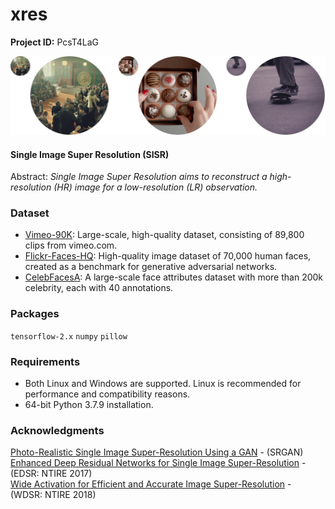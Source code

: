 # xres

**Project ID:** PcsT4LaG

![alt text](https://github.com/epochlab/xres/blob/main/sample.png)

#### Single Image Super Resolution (SISR)
Abstract: *Single Image Super Resolution aims to reconstruct a high-resolution (HR) image for a low-resolution (LR) observation.*

### Dataset
- [Vimeo-90K](http://toflow.csail.mit.edu/index.html#septuplet): Large-scale, high-quality dataset, consisting of 89,800 clips from vimeo.com.<br />
- [Flickr-Faces-HQ](https://github.com/NVlabs/ffhq-dataset): High-quality image dataset of 70,000 human faces, created as a benchmark for generative adversarial networks.<br />
- [CelebFacesA](https://mmlab.ie.cuhk.edu.hk/projects/CelebA.html): A large-scale face attributes dataset with more than 200k celebrity, each with 40 annotations.

### Packages

`tensorflow-2.x` `numpy` `pillow`

### Requirements
- Both Linux and Windows are supported. Linux is recommended for performance and compatibility reasons.
- 64-bit Python 3.7.9 installation.

### Acknowledgments
[Photo-Realistic Single Image Super-Resolution Using a GAN](https://arxiv.org/pdf/1609.04802.pdf) - (SRGAN)<br />
[Enhanced Deep Residual Networks for Single Image Super-Resolution](https://arxiv.org/pdf/1707.02921.pdf) - (EDSR: NTIRE 2017)<br />
[Wide Activation for Efficient and Accurate Image Super-Resolution](https://arxiv.org/pdf/1808.08718.pdf) - (WDSR: NTIRE 2018)
